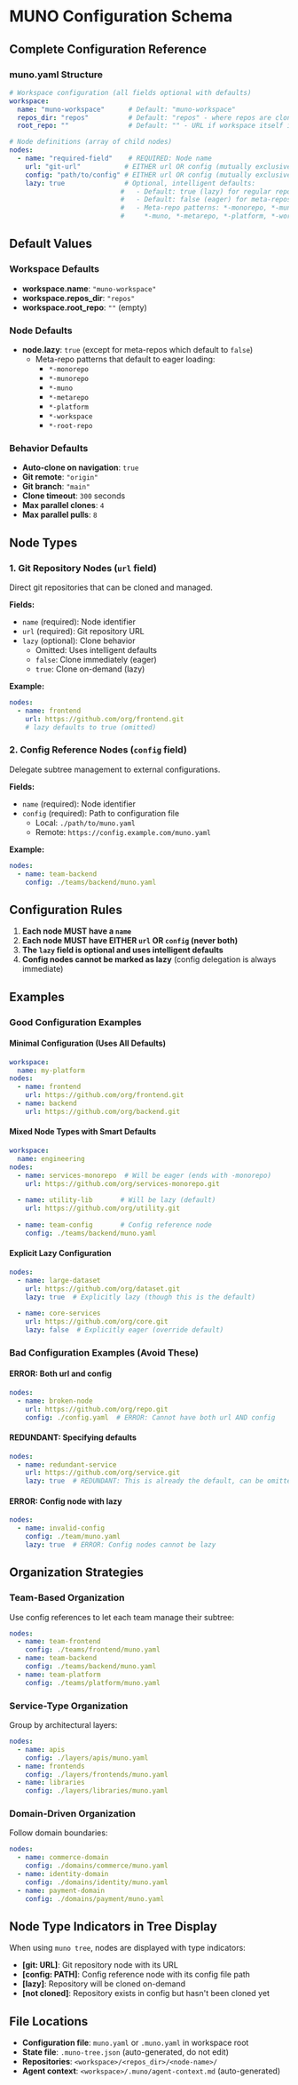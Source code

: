 # MUNO Configuration Schema

## Complete Configuration Reference

### muno.yaml Structure

```yaml
# Workspace configuration (all fields optional with defaults)
workspace:
  name: "muno-workspace"      # Default: "muno-workspace"
  repos_dir: "repos"          # Default: "repos" - where repos are cloned
  root_repo: ""               # Default: "" - URL if workspace itself is a git repo

# Node definitions (array of child nodes)
nodes:
  - name: "required-field"    # REQUIRED: Node name
    url: "git-url"           # EITHER url OR config (mutually exclusive)
    config: "path/to/config" # EITHER url OR config (mutually exclusive)
    lazy: true               # Optional, intelligent defaults:
                            #   - Default: true (lazy) for regular repos
                            #   - Default: false (eager) for meta-repos
                            #   - Meta-repo patterns: *-monorepo, *-munorepo, 
                            #     *-muno, *-metarepo, *-platform, *-workspace, *-root-repo
```

## Default Values

### Workspace Defaults
- **workspace.name**: `"muno-workspace"`
- **workspace.repos_dir**: `"repos"`
- **workspace.root_repo**: `""` (empty)

### Node Defaults
- **node.lazy**: `true` (except for meta-repos which default to `false`)
  - Meta-repo patterns that default to eager loading:
    - `*-monorepo`
    - `*-munorepo`
    - `*-muno`
    - `*-metarepo`
    - `*-platform`
    - `*-workspace`
    - `*-root-repo`

### Behavior Defaults
- **Auto-clone on navigation**: `true`
- **Git remote**: `"origin"`
- **Git branch**: `"main"`
- **Clone timeout**: `300` seconds
- **Max parallel clones**: `4`
- **Max parallel pulls**: `8`

## Node Types

### 1. Git Repository Nodes (`url` field)
Direct git repositories that can be cloned and managed.

**Fields:**
- `name` (required): Node identifier
- `url` (required): Git repository URL
- `lazy` (optional): Clone behavior
  - Omitted: Uses intelligent defaults
  - `false`: Clone immediately (eager)
  - `true`: Clone on-demand (lazy)

**Example:**
```yaml
nodes:
  - name: frontend
    url: https://github.com/org/frontend.git
    # lazy defaults to true (omitted)
```

### 2. Config Reference Nodes (`config` field)
Delegate subtree management to external configurations.

**Fields:**
- `name` (required): Node identifier
- `config` (required): Path to configuration file
  - Local: `./path/to/muno.yaml`
  - Remote: `https://config.example.com/muno.yaml`

**Example:**
```yaml
nodes:
  - name: team-backend
    config: ./teams/backend/muno.yaml
```

## Configuration Rules

1. **Each node MUST have a `name`**
2. **Each node MUST have EITHER `url` OR `config` (never both)**
3. **The `lazy` field is optional and uses intelligent defaults**
4. **Config nodes cannot be marked as lazy** (config delegation is always immediate)

## Examples

### Good Configuration Examples

#### Minimal Configuration (Uses All Defaults)
```yaml
workspace:
  name: my-platform
nodes:
  - name: frontend
    url: https://github.com/org/frontend.git
  - name: backend
    url: https://github.com/org/backend.git
```

#### Mixed Node Types with Smart Defaults
```yaml
workspace:
  name: engineering
nodes:
  - name: services-monorepo  # Will be eager (ends with -monorepo)
    url: https://github.com/org/services-monorepo.git
  
  - name: utility-lib       # Will be lazy (default)
    url: https://github.com/org/utility.git
  
  - name: team-config       # Config reference node
    config: ./teams/backend/muno.yaml
```

#### Explicit Lazy Configuration
```yaml
nodes:
  - name: large-dataset
    url: https://github.com/org/dataset.git
    lazy: true  # Explicitly lazy (though this is the default)
  
  - name: core-services
    url: https://github.com/org/core.git
    lazy: false  # Explicitly eager (override default)
```

### Bad Configuration Examples (Avoid These)

#### ERROR: Both url and config
```yaml
nodes:
  - name: broken-node
    url: https://github.com/org/repo.git
    config: ./config.yaml  # ERROR: Cannot have both url AND config
```

#### REDUNDANT: Specifying defaults
```yaml
nodes:
  - name: redundant-service
    url: https://github.com/org/service.git
    lazy: true  # REDUNDANT: This is already the default, can be omitted
```

#### ERROR: Config node with lazy
```yaml
nodes:
  - name: invalid-config
    config: ./team/muno.yaml
    lazy: true  # ERROR: Config nodes cannot be lazy
```

## Organization Strategies

### Team-Based Organization
Use config references to let each team manage their subtree:
```yaml
nodes:
  - name: team-frontend
    config: ./teams/frontend/muno.yaml
  - name: team-backend
    config: ./teams/backend/muno.yaml
  - name: team-platform
    config: ./teams/platform/muno.yaml
```

### Service-Type Organization
Group by architectural layers:
```yaml
nodes:
  - name: apis
    config: ./layers/apis/muno.yaml
  - name: frontends
    config: ./layers/frontends/muno.yaml
  - name: libraries
    config: ./layers/libraries/muno.yaml
```

### Domain-Driven Organization
Follow domain boundaries:
```yaml
nodes:
  - name: commerce-domain
    config: ./domains/commerce/muno.yaml
  - name: identity-domain
    config: ./domains/identity/muno.yaml
  - name: payment-domain
    config: ./domains/payment/muno.yaml
```

## Node Type Indicators in Tree Display

When using `muno tree`, nodes are displayed with type indicators:
- **[git: URL]**: Git repository node with its URL
- **[config: PATH]**: Config reference node with its config file path
- **[lazy]**: Repository will be cloned on-demand
- **[not cloned]**: Repository exists in config but hasn't been cloned yet

## File Locations

- **Configuration file**: `muno.yaml` or `.muno.yaml` in workspace root
- **State file**: `.muno-tree.json` (auto-generated, do not edit)
- **Repositories**: `<workspace>/<repos_dir>/<node-name>/`
- **Agent context**: `<workspace>/.muno/agent-context.md` (auto-generated)
